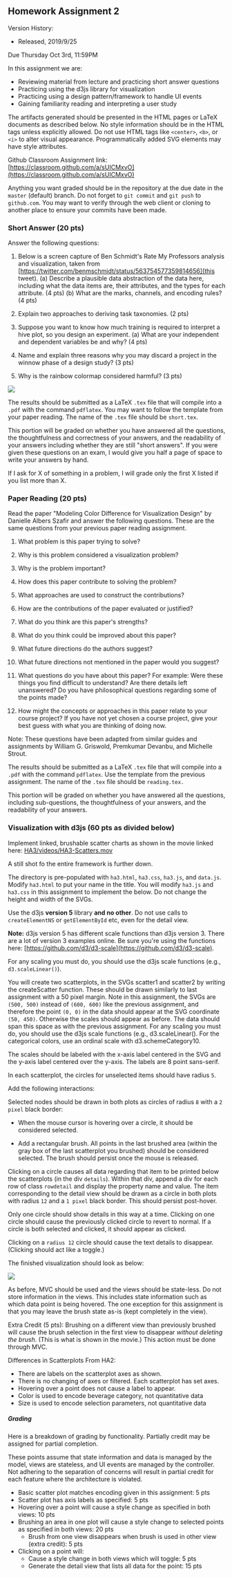 ## Homework Assignment 2

Version History: 

- Released, 2019/9/25


Due Thursday Oct 3rd, 11:59PM

In this assignment we are:

- Reviewing material from lecture and practicing short answer questions
- Practicing using the d3js library for visualization
- Practicing using a design pattern/framework to handle UI events
- Gaining familiarity reading and interpreting a user study


The artifacts generated should be presented in the HTML pages or LaTeX
documents as described below. No style information should be in the HTML tags
unless explicitly allowed. Do not use HTML tags like `<center>`, `<b>`, or
`<i>` to alter visual appearance.  Programmatically added SVG elements may
have style attributes.

Github Classroom Assignment link: [https://classroom.github.com/a/sUICMxvO](https://classroom.github.com/a/sUICMxvO)

Anything you want graded should be in the repository at the due date in the
`master` (default) branch. Do not forget to `git commit` and `git push` to
`github.com`. You may want to verify through the web client or cloning to
another place to ensure your commits have been made.

### Short Answer (20 pts)

Answer the following questions:

1. Below is a screen capture of Ben Schmidt's Rate My Professors analysis and
   visualization, taken from
[https://twitter.com/benmschmidt/status/563754577359814656](this tweet).  (a)
Describe a plausible data abstraction of the data here, including what the
data items are, their attributes, and the types for each attribute. (4 pts)
(b) What are the marks, channels, and encoding rules? (4 pts)

2. Explain two approaches to deriving task taxonomies. (2 pts)

3. Suppose you want to know how much training is required to interpret a hive
   plot, so you design an experiment. (a) What are your independent and
dependent variables be and why? (4 pts) 

4. Name and explain three reasons why you may discard a project in the winnow
   phase of a design study? (3 pts)

5. Why is the rainbow colormap considered harmful? (3 pts)


![](HA2/images/BenSchmidtRMPDotplot.jpg)


The results should be submitted as a LaTeX `.tex` file that will compile into
a `.pdf` with the command `pdflatex`. You may want to follow the template from
your paper reading. The name of the `.tex` file should be `short.tex`.

This portion will be graded on whether you have answered all the questions,
the thoughtfulness and correctness of your answers, and the readability of
your answers including whether they are still "short answers". If you were
given these questions on an exam, I would give you half a page of space to
write your answers by hand.

If I ask for X of something in a problem, I will grade only the first X
listed if you list more than X.

### Paper Reading (20 pts)

Read the paper "Modeling Color Difference for Visualization Design" by
Danielle Albers Szafir and answer the following questions. These are the same
questions from your previous paper reading assignment.

1. What problem is this paper trying to solve?

2. Why is this problem considered a visualization problem?

3. Why is the problem important?

4. How does this paper contribute to solving the problem? 

5. What approaches are used to construct the contributions?

6. How are the contributions of the paper evaluated or justified? 

7. What do you think are this paper's strengths? 

8. What do you think could be improved about this paper?

9. What future directions do the authors suggest? 

10. What future directions not mentioned in the paper would you suggest?

11. What questions do you have about this paper? For example: Were these things
   you find difficult to understand? Are there details left unanswered? Do you
have philosophical questions regarding some of the points made?

12. How might the concepts or approaches in this paper relate to your course
   project? If you have not yet chosen a course project, give your best guess
with what you are thinking of doing now.

Note: These questions have been adapted from similar guides and assignments by
William G.  Griswold, Premkumar Devanbu, and Michelle Strout.

The results should be submitted as a LaTeX `.tex` file that will compile into
a `.pdf` with the command `pdflatex`. Use the template from the previous
assignment. The name of the `.tex` file should be `reading.tex.`

This portion will be graded on whether you have answered all the questions,
including sub-questions, the thoughtfulness of your answers, and the
readability of your answers.


### Visualization with d3js (60 pts as divided below) 

Implement linked, brushable scatter charts as shown in the movie linked here:
[HA3/videos/HA3-Scatters.mov](HA3/videos/HA3-Scatterplots.mov)

A still shot fo the entire framework is further down.

The directory  is pre-populated with  `ha3.html`, `ha3.css`, `ha3.js`, and
`data.js`. Modify `ha3.html` to put your name in the title. You will modify
`ha3.js` and `ha3.css` in this assignment to implement the below. Do not
change the height and width of the SVGs. 

Use the d3js **version 5** library **and no other**. Do not use calls to
`createElementNS` or `getElementById` etc, even for the detail view.

**Note:** d3js version 5 has different scale functions than d3js version 3.
There are a lot of version 3 examples online. Be sure you're using the
functions here: [https://github.com/d3/d3-scale](https://github.com/d3/d3-scale). 

For any scaling you must do, you should use the d3js scale functions (e.g.,
`d3.scaleLinear()`).

You will create two scatterplots, in the SVGs scatter1 and scatter2 by writing
the createScatter function. These should be drawn similarly to last assignment
with a 50 pixel margin. Note in this assignment, the SVGs are `(500, 500)`
instead of `(600, 600)` like the previous assignment, and therefore the point
`(0, 0)` in the data should appear at the SVG coordinate `(50, 450)`.
Otherwise the scales should appear as before. The data should span this space
as with the previous assignment. For any scaling you must do, you should use
the d3js scale functions (e.g., d3.scaleLinear(). For the categorical colors,
use an ordinal scale with d3.schemeCategory10.

The scales should be labeled with the x-axis label centered in the SVG and the
y-axis label centered over the y-axis. The labels are 8 point sans-serif.

In each scatterplot, the circles for unselected items should have radius `5`.

Add the following interactions:

Selected nodes should be drawn in both plots as circles of radius `8`
with a `2 pixel` black border:

- When the mouse cursor is hovering over a circle, it should be considered
selected.

- Add a rectangular brush. All points in the last brushed area (within the gray
box of the last scatterplot you brushed) should be considered selected. The
brush should persist once the mouse is released.

Clicking on a circle causes all data regarding that item to be printed below
the scatterplots (in the div `details`). Within that div, append a div for
each row of class `rowdetail` and display the property name and value. The
item corresponding to the detail view should be drawn as a circle in both
plots with radius `12` and a `1 pixel` black border. This should persist
post-hover.

Only one circle should show details in this way at a time. Clicking on one
circle should cause the previously clicked circle to revert to normal. If a
circle is both selected and clicked, it should appear as clicked. 

Clicking on a `radius 12` circle should cause the text details to disappear.
(Clicking should act like a toggle.)

The finished visualization should look as below:

![](HA3/CSC544-HA3.png)

As before, MVC should be used and the views should be state-less. Do not store
information in the views. This includes state information such as which data
point is being hovered. The one exception for this assignment is that you may
leave the brush state as-is (kept completely in the view). 

Extra Credit (5 pts): Brushing on a different view than previously brushed
will cause the brush selection in the first view to disappear *without
deleting the brush*. (This is what is shown in the movie.) This action must be
done through MVC.

Differences in Scatterplots From HA2:

- There are labels on the scatterplot axes as shown.
- There is no changing of axes or filtered. Each scatterplot has set axes.
- Hovering over a point does not cause a label to appear.
- Color is used to encode beverage category, not quantitative data
- Size is used to encode selection parameters, not quantitative data


##### Grading

Here is a breakdown of grading by functionality. Partially credit may be
assigned for partial completion.

These points assume that state information and data is managed by the model,
views are stateless, and UI events are managed by the controller. Not adhering
to the separation of concerns will result in partial credit for each feature
where the architecture is violated.

- Basic scatter plot matches encoding given in this assignment: 5 pts
- Scatter plot has axis labels as specified: 5 pts
- Hovering over a point will cause a style change as specified in both views:
  10 pts
- Brushing an area in one plot will cause a style change to selected points as
  specified in both views: 20 pts
  - Brush from one view disappears when brush is used in other view (extra
    credit): 5 pts
- Clicking on a point will:
  - Cause a style change in both views which will toggle: 5 pts
  - Generate the detail view that lists all data for the point: 15 pts
